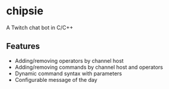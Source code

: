 # chipsie
A Twitch chat bot in C/C++

## Features
- Adding/removing operators by channel host 
- Adding/removing commands by channel host and operators
- Dynamic command syntax with parameters
- Configurable message of the day